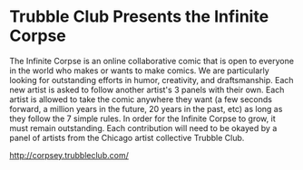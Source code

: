 # Trubble Club Presents the Infinite Corpse

The Infinite Corpse is an online collaborative comic that is open to everyone in the world who makes or wants to make comics. We are particularly looking for outstanding efforts in humor, creativity, and draftsmanship. Each new artist is asked to follow another artist's 3 panels with their own. Each artist is allowed to take the comic anywhere they want (a few seconds forward, a million years in the future, 20 years in the past, etc) as long as they follow the 7 simple rules. In order for the Infinite Corpse to grow, it must remain outstanding. Each contribution will need to be okayed by a panel of artists from the Chicago artist collective Trubble Club.

http://corpsey.trubbleclub.com/
